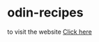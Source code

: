 # odin-recipes
to visit the website <a href="https://lmnx-sa.github.io/odin-recipes/" target="_blank" rel="noopener noreferrer">Click here</a>
